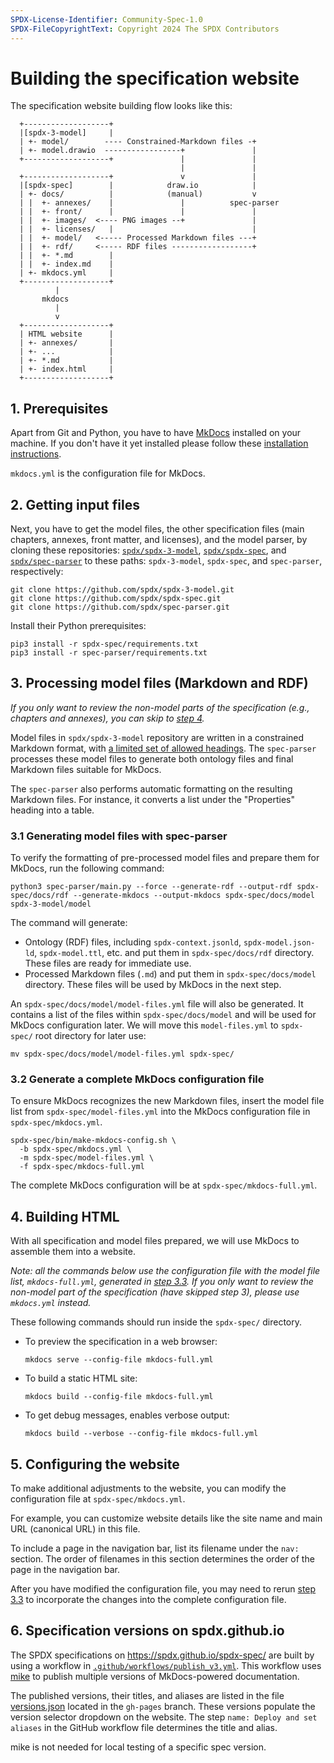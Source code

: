 ```yaml
---
SPDX-License-Identifier: Community-Spec-1.0
SPDX-FileCopyrightText: Copyright 2024 The SPDX Contributors
---
```


# Building the specification website

The specification website building flow looks like this:

```text
  +-------------------+
  |[spdx-3-model]     |
  | +- model/        ---- Constrained-Markdown files -+
  | +- model.drawio  -----------------+               |
  +-------------------+               |               |
                                      |               |
  +-------------------+               v               |
  |[spdx-spec]        |            draw.io            |
  | +- docs/          |            (manual)           v
  | |  +- annexes/    |               |          spec-parser
  | |  +- front/      |               |               |
  | |  +- images/  <---- PNG images --+               |
  | |  +- licenses/   |                               |
  | |  +- model/   <----- Processed Markdown files ---+
  | |  +- rdf/     <----- RDF files ------------------+
  | |  +- *.md        |
  | |  +- index.md    |
  | +- mkdocs.yml     |
  +-------------------+
          |
       mkdocs
          |
          v
  +-------------------+
  | HTML website      |
  | +- annexes/       |
  | +- ...            |
  | +- *.md           |
  | +- index.html     |
  +-------------------+
```

## 1. Prerequisites

Apart from Git and Python, you have to have [MkDocs](http://mkdocs.org)
installed on your machine. If you don't have it yet installed please follow
these [installation instructions](http://www.mkdocs.org/#installation).

`mkdocs.yml` is the configuration file for MkDocs.

<!--
[WeasyPrint](https://doc.courtbouillon.org/weasyprint/stable/first_steps.html#installation)
is also required for generating PDF files. To enable PDF generation, set the
`ENABLE_PDF_EXPORT` environment variable to `1`.
-->

## 2. Getting input files

Next, you have to get the model files, the other specification files
(main chapters, annexes, front matter, and licenses),
and the model parser, by cloning these repositories:
[`spdx/spdx-3-model`](https://github.com/spdx/spdx-3-model),
[`spdx/spdx-spec`](https://github.com/spdx/spdx-spec), and
[`spdx/spec-parser`](https://github.com/spdx/spec-parser)
to these paths: `spdx-3-model`, `spdx-spec`, and `spec-parser`, respectively:

```shell
git clone https://github.com/spdx/spdx-3-model.git
git clone https://github.com/spdx/spdx-spec.git
git clone https://github.com/spdx/spec-parser.git
```

Install their Python prerequisites:

```shell
pip3 install -r spdx-spec/requirements.txt
pip3 install -r spec-parser/requirements.txt
```

## 3. Processing model files (Markdown and RDF)

*If you only want to review the non-model parts of the specification*
*(e.g., chapters and annexes), you can skip to [step 4](#4-building-html).*

Model files in `spdx/spdx-3-model` repository are written in a constrained
Markdown format, with [a limited set of allowed headings][format].
The `spec-parser` processes these model files to generate both ontology files
and final Markdown files suitable for MkDocs.

The `spec-parser` also performs automatic formatting on the resulting Markdown
files. For instance, it converts a list under the "Properties" heading into a
table.

[format]: https://github.com/spdx/spdx-3-model/blob/develop/docs/format.md

### 3.1 Generating model files with spec-parser

To verify the formatting of pre-processed model files and
prepare them for MkDocs, run the following command:

```shell
python3 spec-parser/main.py --force --generate-rdf --output-rdf spdx-spec/docs/rdf --generate-mkdocs --output-mkdocs spdx-spec/docs/model spdx-3-model/model
```

The command will generate:

- Ontology (RDF) files, including
  `spdx-context.jsonld`, `spdx-model.json-ld`, `spdx-model.ttl`, etc.
  and put them in `spdx-spec/docs/rdf` directory.
  These files are ready for immediate use.
- Processed Markdown files (`.md`)
  and put them in `spdx-spec/docs/model` directory.
  These files will be used by MkDocs in the next step.

An `spdx-spec/docs/model/model-files.yml` file will also be generated.
It contains a list of the files within `spdx-spec/docs/model`
and will be used for MkDocs configuration later.
We will move this `model-files.yml` to `spdx-spec/` root directory for
later use:

```shell
mv spdx-spec/docs/model/model-files.yml spdx-spec/
```

### 3.2 Generate a complete MkDocs configuration file

To ensure MkDocs recognizes the new Markdown files,
insert the model file list from `spdx-spec/model-files.yml`
into the MkDocs configuration file in `spdx-spec/mkdocs.yml`.

```shell
spdx-spec/bin/make-mkdocs-config.sh \
  -b spdx-spec/mkdocs.yml \
  -m spdx-spec/model-files.yml \
  -f spdx-spec/mkdocs-full.yml
```

The complete MkDocs configuration will be at `spdx-spec/mkdocs-full.yml`.

## 4. Building HTML

With all specification and model files prepared,
we will use MkDocs to assemble them into a website.

*Note: all the commands below use the configuration file*
*with the model file list, `mkdocs-full.yml`,*
*generated in [step 3.3](#33-generate-a-complete-mkdocs-configuration-file).*
*If you only want to review the non-model part of the specification*
*(have skipped step 3), please use `mkdocs.yml` instead.*

These following commands should run inside the `spdx-spec/` directory.

- To preview the specification in a web browser:

  ```shell
  mkdocs serve --config-file mkdocs-full.yml
  ```

- To build a static HTML site:

  ```shell
  mkdocs build --config-file mkdocs-full.yml
  ```

- To get debug messages, enables verbose output:

  ```shell
  mkdocs build --verbose --config-file mkdocs-full.yml
  ```

## 5. Configuring the website

To make additional adjustments to the website,
you can modify the configuration file at `spdx-spec/mkdocs.yml`.

For example, you can customize website details like the site name
and main URL (canonical URL) in this file.

To include a page in the navigation bar, list its filename under the `nav:`
section. The order of filenames in this section determines the order of the
page in the navigation bar.

After you have modified the configuration file, you may need to rerun
[step 3.3](#33-generate-a-complete-mkdocs-configuration-file)
to incorporate the changes into the complete configuration file.

## 6. Specification versions on spdx.github.io

The SPDX specifications on <https://spdx.github.io/spdx-spec/> are built
by using a workflow in
[`.github/workflows/publish_v3.yml`](.github/workflows/publish_v3.yml).
This workflow uses [mike](https://github.com/jimporter/mike) to publish
multiple versions of MkDocs-powered documentation.

The published versions, their titles, and aliases are listed in the file
[versions.json](https://github.com/spdx/spdx-spec/blob/gh-pages/versions.json)
located in the `gh-pages` branch.
These versions populate the version selector dropdown on the website.
The step `name: Deploy and set aliases` in the GitHub workflow file
determines the title and alias.

mike is not needed for local testing of a specific spec version.
